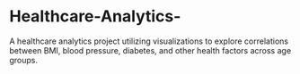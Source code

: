 # Healthcare-Analytics-
A healthcare analytics project utilizing visualizations to explore correlations between BMI, blood pressure, diabetes, and other health factors across age groups.
